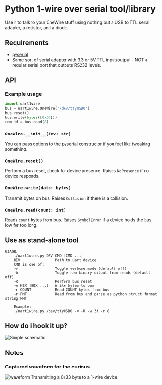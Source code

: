 # Python 1-wire over serial tool/library
Use it to talk to your OneWire stuff using nothing but a USB to TTL serial adapter, a resistor, and a diode.

## Requirements
* [pyserial](https://pypi.org/project/pyserial/)
* Some sort of serial adapter with 3.3 or 5V TTL input/output - NOT a regular serial port that outputs RS232 levels.

## API
### Example usage
```python
import uart1wire
bus = uart1wire.OneWire('/dev/ttyUSB0')
bus.reset()
bus.write(bytes([0x33]))
rom_id = bus.read(8)
```

### `OneWire.__init__(dev: str)`
You can pass options to the pyserial constructor if you feel like tweaking something. 

### `OneWire.reset()`
Perform a bus reset, check for device presence. Raises `NoPresence` if no device responds.

### `OneWire.write(data: bytes)`
Transmit bytes on bus. Raises `Collision` if there is a collision.

### `OneWire.read(count: int)`
Reads `count` bytes from bus. Raises `SymbolError` if a device holds the bus low for too long.

## Use as stand-alone tool
```
USAGE:
    ./uart1wire.py DEV CMD [CMD ...]
    DEV                Path to uart device
    CMD is one of:
    -v                 Toggle verbose mode (default off)
    -b                 Toggle raw binary output from reads (default off)
    -R                 Perform bus reset
    -w HEX [HEX ...]   Write bytes to bus
    -r COUNT           Read COUNT bytes from bus
    -r FMT             Read from bus and parse as python struct format string FMT

    Example:
    ./uart1wire.py /dev/ttyUSB0 -v -R -w 33 -r 8
```

## How do i hook it up?
![Simple schematic](https://github.com/user-attachments/assets/1dd2ca68-75c6-438a-ba91-649aebd86248)

## Notes
### Captured waveform for the curious
![waveform](https://github.com/user-attachments/assets/4f637ada-3d7d-480b-958b-346bf0def793)
Transmitting a 0x33 byte to a 1-wire device.
